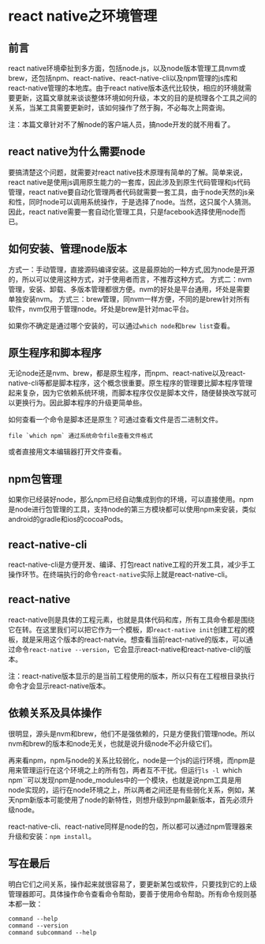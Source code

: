 # react native之环境管理

## 前言

react native环境牵扯到多方面，包括node.js，以及node版本管理工具nvm或brew，还包括npm、react-native、react-native-cli以及npm管理的js库和react-native管理的本地库。由于react native版本迭代比较快，相应的环境就需要更新，这篇文章就来谈谈整体环境如何升级，本文的目的是梳理各个工具之间的关系，当某工具需要更新时，该如何操作了然于胸，不必每次上网查询。

注：本篇文章针对不了解node的客户端人员，搞node开发的就不用看了。

## react native为什么需要node

要搞清楚这个问题，就需要对react native技术原理有简单的了解。简单来说，react native是使用js调用原生能力的一套库，因此涉及到原生代码管理和js代码管理，react native要自动化管理两者代码就需要一套工具，由于node天然的js亲和性，同时node可以调用系统操作，于是选择了node。当然，这只属个人猜测。因此，react native需要一套自动化管理工具，只是facebook选择使用node而已。

## 如何安装、管理node版本

方式一：手动管理，直接源码编译安装。这是最原始的一种方式,因为node是开源的，所以可以使用这种方式，对于使用者而言，不推荐这种方式。
方式二：nvm管理，安装、卸载、多版本管理都很方便。nvm的好处是平台通用，坏处是需要单独安装nvm。
方式三：brew管理，同nvm一样方便，不同的是brew针对所有软件，nvm仅用于管理node。坏处是brew是针对mac平台。

如果你不确定是通过哪个安装的，可以通过`which node`和`brew list`查看。

## 原生程序和脚本程序

无论node还是nvm、brew，都是原生程序，而npm、react-native以及react-native-cli等都是脚本程序，这个概念很重要。原生程序的管理要比脚本程序管理起来复杂，因为它依赖系统环境，而脚本程序仅仅是脚本文件，随便替换改写就可以更换行为。因此脚本程序的升级更简单些。

如何查看一个命令是脚本还是原生？可通过查看文件是否二进制文件。

```
file `which npm` 通过系统命令file查看文件格式
```

或者直接用文本编辑器打开文件查看。


## npm包管理

如果你已经装好node，那么npm已经自动集成到你的环境，可以直接使用。npm是node进行包管理的工具，支持node的第三方模块都可以使用npm来安装，类似android的gradle和ios的cocoaPods。

## react-native-cli

react-native-cli是方便开发、编译、打包react native工程的开发工具，减少手工操作环节。在终端执行的命令`react-native`实际上就是react-native-cli。

## react-native

react-native则是具体的工程元素，也就是具体代码和库，所有工具命令都是围绕它在转。在这里我们可以把它作为一个模板，即`react-native init`创建工程的模板，就是采用这个版本的react-natvie。想查看当前react-native的版本，可以通过命令`react-native --version`，它会显示react-native和react-native-cli的版本。

注：react-native版本显示的是当前工程使用的版本，所以只有在工程根目录执行命令才会显示react-native版本。

## 依赖关系及具体操作

很明显，源头是nvm和brew，他们不是强依赖的，只是方便我们管理node。所以nvm和brew的版本和node无关，也就是说升级node不必升级它们。

再来看npm，npm与node的关系比较弱化，node是一个js的运行环境，而npm是用来管理运行在这个环境之上的所有包，两者互不干扰。但运行`ls -l `which npm``可以发现npm是node_modules中的一个模块，也就是说npm工具是用node实现的，运行在node环境之上，所以两者之间还是有些弱化关系，例如，某天npm新版本可能使用了node的新特性，则想升级到npm最新版本，首先必须升级node。

react-native-cli、react-native同样是node的包，所以都可以通过npm管理器来升级和安装：`npm install`。

## 写在最后

明白它们之间关系，操作起来就很容易了，要更新某包或软件，只要找到它的上级管理器即可。具体操作命令查看命令帮助，要善于使用命令帮助。所有命令规则基本都一致：

```
command --help
command --version
command subcommand --help
```


